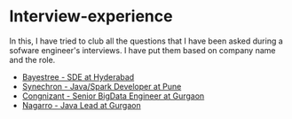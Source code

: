 # Interview-experience
In this, I have tried to club all the questions that I have been asked during a sofware engineer's interviews. I have put them based on company name and the role.

* [Bayestree - SDE at Hyderabad](https://github.com/thedevd/interview-experience/tree/master/bayestree)
* [Synechron - Java/Spark Developer at Pune](https://github.com/thedevd/interview-experience/tree/master/Synechron)
* [Congnizant - Senior BigData Engineer at Gurgaon](https://github.com/thedevd/interview-experience/tree/master/cognizant)
* [Nagarro - Java Lead at Gurgaon](https://github.com/thedevd/interview-experience/tree/master/nagarro)
